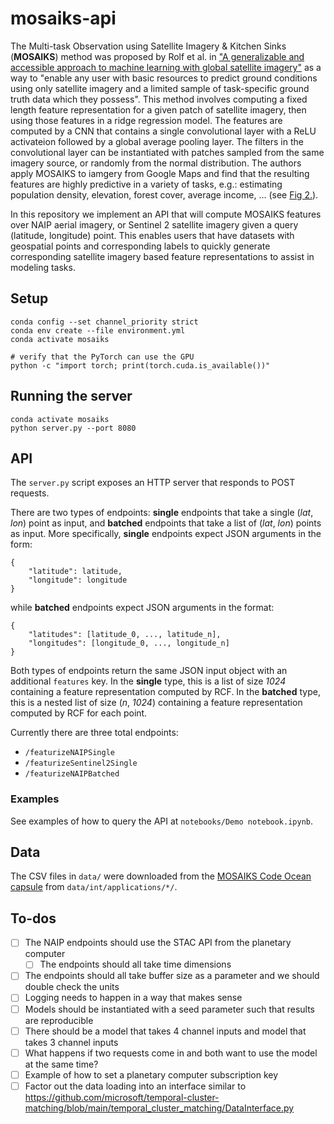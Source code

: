 # mosaiks-api

The Multi-task Observation using Satellite Imagery & Kitchen Sinks (**MOSAIKS**) method was proposed by Rolf et al. in ["A generalizable and accessible approach to machine learning with global satellite imagery"](https://www.nature.com/articles/s41467-021-24638-z) as a way to "enable any user with basic resources to predict ground conditions using only satellite imagery and a limited sample of task-specific ground truth data which they possess". This method involves computing a fixed length feature representation for a given patch of satellite imagery, then using those features in a ridge regression model. The features are computed by a CNN that contains a single convolutional layer with a ReLU activateion followed by a global average pooling layer. The filters in the convolutional layer can be instantiated with patches sampled from the same imagery source, or randomly from the normal distribution. The authors apply MOSAIKS to iamgery from Google Maps and find that the resulting features are highly predictive in a variety of tasks, e.g.: estimating population density, elevation, forest cover, average income, ... (see [Fig 2.](https://www.nature.com/articles/s41467-021-24638-z/figures/2)).

In this repository we implement an API that will compute MOSAIKS features over NAIP aerial imagery, or Sentinel 2 satellite imagery given a query (latitude, longitude) point. This enables users that have datasets with geospatial points and corresponding labels to quickly generate corresponding satellite imagery based feature representations to assist in modeling tasks.

## Setup

```
conda config --set channel_priority strict
conda env create --file environment.yml
conda activate mosaiks

# verify that the PyTorch can use the GPU
python -c "import torch; print(torch.cuda.is_available())"
```


## Running the server

```
conda activate mosaiks
python server.py --port 8080
```


## API

The `server.py` script exposes an HTTP server that responds to POST requests.

There are two types of endpoints: **single** endpoints that take a single (_lat_, _lon_) point as input, and **batched** endpoints that take a list of (_lat_, _lon_) points as input.
More specifically, **single** endpoints expect JSON arguments in the form:
```
{
    "latitude": latitude,
    "longitude": longitude
}
```

while **batched** endpoints expect JSON arguments in the format:
```
{
    "latitudes": [latitude_0, ..., latitude_n],
    "longitudes": [longitude_0, ..., longitude_n]
}
```

Both types of endpoints return the same JSON input object with an additional `features` key.
In the **single** type, this is a list of size _1024_ containing a feature representation computed by RCF.
In the **batched** type, this is a nested list of size (_n_, _1024_) containing a feature representation computed by RCF for each point.


Currently there are three total endpoints:
- `/featurizeNAIPSingle`
- `/featurizeSentinel2Single`
- `/featurizeNAIPBatched`


### Examples

See examples of how to query the API at `notebooks/Demo notebook.ipynb`.


## Data

The CSV files in `data/` were downloaded from the [MOSAIKS Code Ocean capsule](https://codeocean.com/capsule/6456296/tree/v2) from `data/int/applications/*/`.


## To-dos

- [ ] The NAIP endpoints should use the STAC API from the planetary computer
    - [ ] The endpoints should all take time dimensions
- [ ] The endpoints should all take buffer size as a parameter and we should double check the units
- [ ] Logging needs to happen in a way that makes sense
- [ ] Models should be instantiated with a seed parameter such that results are reproducible
- [ ] There should be a model that takes 4 channel inputs and model that takes 3 channel inputs
- [ ] What happens if two requests come in and both want to use the model at the same time?
- [ ] Example of how to set a planetary computer subscription key
- [ ] Factor out the data loading into an interface similar to https://github.com/microsoft/temporal-cluster-matching/blob/main/temporal_cluster_matching/DataInterface.py
